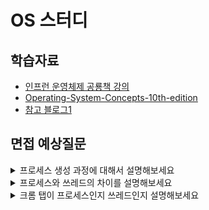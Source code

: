 # OS 스터디 

## 학습자료
- [인프런 운영체제 공룡책 강의](https://www.inflearn.com/course/%EC%9A%B4%EC%98%81%EC%B2%B4%EC%A0%9C-%EA%B3%B5%EB%A3%A1%EC%B1%85-%EC%A0%84%EA%B3%B5%EA%B0%95%EC%9D%98)
- [Operating-System-Concepts-10th-edition](https://os.ecci.ucr.ac.cr/slides/Abraham-Silberschatz-Operating-System-Concepts-10th-2018.pdf)
- [참고 블로그1](https://parksb.github.io/article/5.html)

## 면접 예상질문
<details>
<summary>프로세스 생성 과정에 대해서 설명해보세요</summary>
<div markdown="1">
  
- 일반적인 프로세스 생성 과정
  - PCB가 생성되며 OS가 실행한 프로그램의 코드를 읽어들여 프로세스에 할당된 메모리의 Text segment에 저장한다.
  - 초기화된 전역 변수 및 static 변수를 data segment에 할당.
  - HEAP과 Stack은 초기 메모리 주소만 초기화됨.
  - PCB에 여러 정보가 기록되면 Ready Queue에서 CPU를 할당받기까지 대기한다.

</div>
</details>

<details>
<summary>프로세스와 쓰레드의 차이를 설명해보세요</summary>
<div markdown="1">
  
- 프로세스는 실행되는 프로그램 자체와 프로그램이 실행되는 주변 환경을 포함하는 개념이다. 실행되는 주변 환경이란 사용중인 파일, 데이터, 메모리 영역 주소 공간등을 뜻한다.
- 쓰레드는 프로세스 내부에서 프로세스의 자원을 공유하거나 공유하지 않고 실행되는 작업의 단위이다.

</div>
</details>

<details>
<summary>크롬 탭이 프로세스인지 쓰레드인지 설명해보세요</summary>
<div markdown="1">
  
- 크롬은 탭마다 PID를 가지고 있으니 Process이며 각 Tab마다 랜더링 정보나 기타 데이터를 따로 관리한다고 한다. 그로인해 메모리를 많이 잡아먹기도 하지만 하나의 Tab에 오류가 생겼다고 모든 Tab에 영향을 끼치진 않는다.

</div>
</details>


